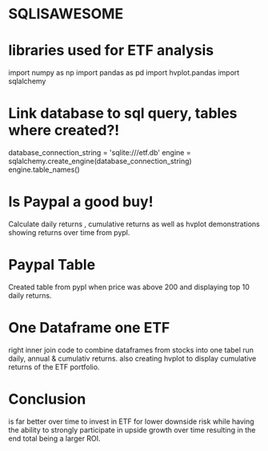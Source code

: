 # SQLISAWESOME

# libraries used for ETF analysis
import numpy as np
import pandas as pd
import hvplot.pandas
import sqlalchemy

# Link database to sql query, tables where created?!
database_connection_string = 'sqlite:///etf.db'
engine = sqlalchemy.create_engine(database_connection_string)
engine.table_names()

# Is Paypal a good buy! 
Calculate daily returns , cumulative returns as well as hvplot demonstrations
showing returns over time from pypl. 

# Paypal Table
Created table from pypl when price was above 200 and displaying top 10
daily returns. 

# One Dataframe one ETF
right inner join code to combine dataframes from stocks into one tabel
run daily, annual & cumulativ returns. also creating hvplot to display
cumulative returns of the ETF portfolio.

# Conclusion
is far better over time to invest in ETF for lower downside risk while having the ability 
to strongly participate in upside growth over time resulting in the end total being a larger
ROI. 
